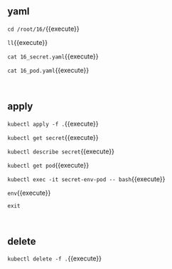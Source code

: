 <br>

## yaml

`cd /root/16/`{{execute}}

`ll`{{execute}}

`cat 16_secret.yaml`{{execute}}

`cat 16_pod.yaml`{{execute}}

<br>

## apply

`kubectl apply -f .`{{execute}}

`kubectl get secret`{{execute}}

`kubectl describe secret`{{execute}}

`kubectl get pod`{{execute}}

`kubectl exec -it secret-env-pod -- bash`{{execute}}

`env`{{execute}}

`exit`

<br>

## delete

`kubectl delete -f .`{{execute}}
